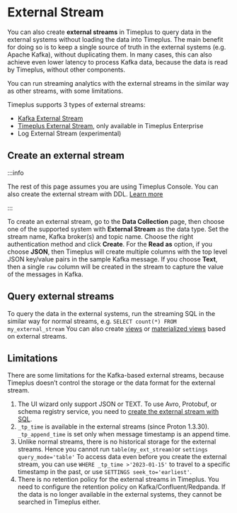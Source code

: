 

# External Stream

You can also create **external streams** in Timeplus to query data in the external systems without loading the data into Timeplus. The main benefit for doing so is to keep a single source of truth in the external systems (e.g. Apache Kafka), without duplicating them. In many cases, this can also achieve even lower latency to process Kafka data, because the data is read by Timeplus, without other components.

You can run streaming analytics with the external streams in the similar way as other streams, with some limitations.

Timeplus supports 3 types of external streams:
* [Kafka External Stream](proton-kafka)
* [Timeplus External Stream](timeplus-external-stream), only available in Timeplus Enterprise
* Log External Stream (experimental)

## Create an external stream

:::info

The rest of this page assumes you are using Timeplus Console. You can also create the external stream with DDL. [Learn more](proton-kafka)

:::

To create an external stream, go to the **Data Collection** page, then choose one of the supported system with **External Stream** as the data type. Set the stream name, Kafka broker(s) and topic name. Choose the right authentication method and click **Create**. For the **Read as** option, if you choose **JSON**, then Timeplus will create multiple columns with the top level JSON key/value pairs in the sample Kafka message. If you choose **Text**, then a single `raw` column will be created in the stream to capture the value of the messages in Kafka.

## Query external streams

To query the data in the external systems, run the streaming SQL in the similar way for normal streams, e.g. `SELECT count(*) FROM my_external_stream` You can also create [views](view) or [materialized views](view#materialized-view) based on external streams.

## Limitations

There are some limitations for the Kafka-based external streams, because Timeplus doesn’t control the storage or the data format for the external stream.

1. The UI wizard only support JSON or TEXT. To use Avro, Protobuf, or schema registry service, you need to [create the external stream with SQL](proton-kafka).
2. `_tp_time` is available in the external streams (since Proton 1.3.30). `_tp_append_time` is set only when message timestamp is an append time.
3. Unlike normal streams, there is no historical storage for the external streams. Hence you cannot run `table(my_ext_stream)`or `settings query_mode='table'` To access data even before you create the external stream, you can use `WHERE _tp_time >'2023-01-15'` to travel to a specific timestamp in the past, or use `SETTINGS seek_to='earliest'`.
4. There is no retention policy for the external streams in Timeplus. You need to configure the retention policy on Kafka/Confluent/Redpanda. If the data is no longer available in the external systems, they cannot be searched in Timeplus either.
